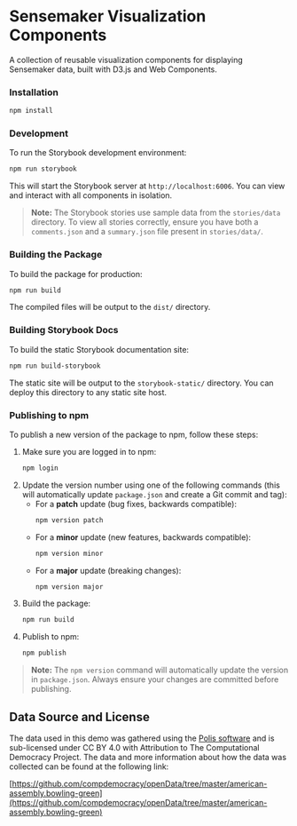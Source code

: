 # Sensemaker Visualization Components

A collection of reusable visualization components for displaying Sensemaker data, built with D3.js and Web Components.

### Installation
```bash
npm install
```

### Development
To run the Storybook development environment:
```bash
npm run storybook
```
This will start the Storybook server at `http://localhost:6006`. You can view and interact with all components in isolation.

> **Note:** The Storybook stories use sample data from the `stories/data` directory. To view all stories correctly, ensure you have both a `comments.json` and a `summary.json` file present in `stories/data/`.

### Building the Package
To build the package for production:
```bash
npm run build
```
The compiled files will be output to the `dist/` directory.

### Building Storybook Docs
To build the static Storybook documentation site:
```bash
npm run build-storybook
```
The static site will be output to the `storybook-static/` directory. You can deploy this directory to any static site host.

### Publishing to npm

To publish a new version of the package to npm, follow these steps:

1. Make sure you are logged in to npm:
    ```bash
    npm login
    ```
2. Update the version number using one of the following commands (this will automatically update `package.json` and create a Git commit and tag):
    - For a **patch** update (bug fixes, backwards compatible):
      ```bash
      npm version patch
      ```
    - For a **minor** update (new features, backwards compatible):
      ```bash
      npm version minor
      ```
    - For a **major** update (breaking changes):
      ```bash
      npm version major
      ```
3. Build the package:
    ```bash
    npm run build
    ```
4. Publish to npm:
    ```bash
    npm publish
    ```

> **Note:** The `npm version` command will automatically update the version in `package.json`. Always ensure your changes are committed before publishing.

## Data Source and License

The data used in this demo was gathered using the [Polis software](https://compdemocracy.org/Polis/) and is sub-licensed under CC BY 4.0 with Attribution to The Computational Democracy Project. The data and more information about how the data was collected can be found at the following link:

[https://github.com/compdemocracy/openData/tree/master/american-assembly.bowling-green](https://github.com/compdemocracy/openData/tree/master/american-assembly.bowling-green)
